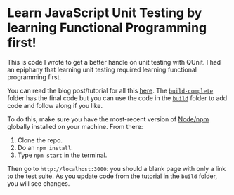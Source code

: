 # Learn JavaScript Unit Testing by learning Functional Programming first!

This is code I wrote to get a better handle on unit testing with QUnit. I had an epiphany that learning unit testing required learning functional programming first.

You can read the blog post/tutorial for all this [here](http://kaidez.com/learn-javascript-unit-testing).  The [`build-complete`](https://github.com/kaidez/functional-programming-unit-testing/tree/master/build-complete) folder has the final code but you can use the code in the [`build`](https://github.com/kaidez/functional-programming-unit-testing/tree/master/build) folder to add code and follow along if you like.

To do this, make sure you have the most-recent version of [Node/npm](https://nodejs.org/) globally installed on your machine. From there:

1. Clone the repo.
2. Do an `npm install`.
3. Type `npm start` in the terminal.

Then go to `http://localhost:3000`: you should a blank page with only a link to the test suite. As you update code from the tutorial in the `build` folder, you will see changes.